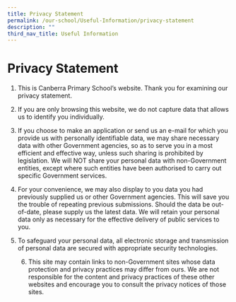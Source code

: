 ```yaml
---
title: Privacy Statement
permalink: /our-school/Useful-Information/privacy-statement
description: ""
third_nav_title: Useful Information
---
```

# Privacy Statement
1.    This is Canberra Primary School’s website. Thank you for examining our privacy statement.

2.    If you are only browsing this website, we do not capture data that allows us to identify you individually.

3.    If you choose to make an application or send us an e-mail for which you provide us with personally identifiable data, we may share necessary data with other Government agencies, so as to serve you in a most efficient and effective way, unless such sharing is prohibited by legislation. We will NOT share your personal data with non-Government entities, except where such entities have been authorised to carry out specific Government services.

4.    For your convenience, we may also display to you data you had previously supplied us or other Government agencies. This will save you the trouble of repeating previous submissions. Should the data be out-of-date, please supply us the latest data. We will retain your personal data only as necessary for the effective delivery of public services to you.

5.    To safeguard your personal data, all electronic storage and transmission of personal data are secured with appropriate security technologies.

      6.    This site may contain links to non-Government sites whose data protection and privacy practices may differ from ours. We are not responsible for the content and privacy practices of these other websites and encourage you to consult the privacy notices of those sites.